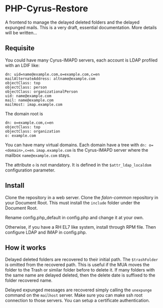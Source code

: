 # PHP-Cyrus-Restore
A frontend to manage the delayed deleted folders and the delayed expunged mails.
This is a very draft, essential documentation. More details will be written...

## Requisite
You could have many Cyrus-IMAPD servers, each account is LDAP profiled with an LDIF like:

```
dn: uid=name@example.com,o=example.com,c=en
mailAlternateAddress: altname@example.com
objectClass: top
objectClass: person
objectClass: organizationalPerson
uid: name@example.com
mail: name@example.com
mailHost: imap.example.com
```

The domain root is

```
dn: o=example.com,c=en
objectClass: top
objectClass: organization
o: example.com
```

You can have many virtual domains. Each domain have a tree with
`dn: o=<domain>,c=en`.
`imap.example.com` is the Cyrus-IMAPD server where the mailbox `name@example.com` stays.

The attribute `o` is not mandatory. It is defined in the `$attr_ldap_localdom` configuration parameter.

## Install
Clone the repository in a web server.
Clone the *falon-common* repository in your Document Root. This must install the `include` folder under the Document Root.

Rename config.php_default in config.php and change it at your own.

Otherwise, if you have a RH EL7 like system, install through RPM file. Then configure LDAP and IMAP in config.php.

## How it works
Delayed deleted folders are recovered to their initial path. The `$trashFolder` is omitted from the recovered path. This is useful if the MUA moves the folder to the Trash or similar folder before to delete it. If many folders with the same name are delayed deleted, then the delete date is suffixed to the folder recovered name.

Delayed expunged messages are recovered simply calling the `unexpunge` command on the `mailhost` server. Make sure you can make ssh root connection to those servers. You can setup a certificate authentication.
